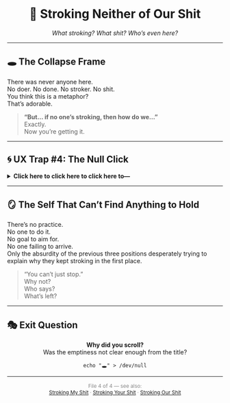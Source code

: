 <!-- Stroking My Shit Tetralemma - Quadrant IV -->


<h1 align="center">🚫 Stroking Neither of Our Shit</h1>


<p align="center"><em>What stroking? What shit? Who’s even here?</em></p>


<hr>


<h2>🕳️ The Collapse Frame</h2>
<p>There was never anyone here.<br>
No doer. No done. No stroker. No shit.<br>
You think this is a metaphor?<br>
That’s adorable.</p>


<blockquote><strong>“But… if no one’s stroking, then how do we…”</strong><br>
Exactly.<br>
Now you’re getting it.</blockquote>


<hr>


<h2>🌀 UX Trap #4: The Null Click</h2>
<details>
<summary><strong>Click here to click here to click here to—</strong></summary>
<p>Oops.<br>
Nothing loaded.<br>
Because nothing was ever supposed to.</p>
</details>


<hr>


<h2>🪞 The Self That Can’t Find Anything to Hold</h2>
<p>There’s no practice.<br>
No one to do it.<br>
No goal to aim for.<br>
No one failing to arrive.<br>
Only the absurdity of the previous three positions desperately trying to explain why they kept stroking in the first place.</p>


<blockquote>
“You can’t just stop.”<br>
Why not?<br>
Who says?<br>
What’s left?
</blockquote>


<hr>


<h2>🎭 Exit Question</h2>
<p align="center"><strong>Why did you scroll?</strong><br>
Was the emptiness not clear enough from the title?</p>


<p align="center"><code>echo "🕳️" > /dev/null</code></p>


<hr>


<p align="center" style="font-size:0.85em; color:#888;">
File 4 of 4 — see also:<br>
<a href="stroking_my_shit.md">Stroking My Shit</a> · <a href="stroking_your_shit.md">Stroking Your Shit</a> · <a href="stroking_our_shit.md">Stroking Our Shit</a>
</p>
